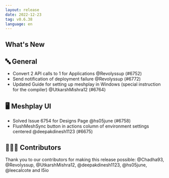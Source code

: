```yaml
---
layout: release
date: 2022-12-23
tag: v0.6.38
language: en
---
```


## What's New
## 🔤 General
- Convert 2 API calls to 1 for Applications  @Revolyssup (#6752)
- Send notification of deployment failure @Revolyssup (#6772)
- Updated Guide for setting up meshplay in Windows (special instruction for the compiler) @UtkarshMishra12 (#6764)

## 🖥 Meshplay UI

- Solved Issue 6754 for Designs Page @hs05june (#6758)
- FlushMeshSync button in actions column of environment settings centered @deepakdinesh1123 (#6675)

## 👨🏽‍💻 Contributors

Thank you to our contributors for making this release possible:
@Chadha93, @Revolyssup, @UtkarshMishra12, @deepakdinesh1123, @hs05june, @leecalcote and l5io
